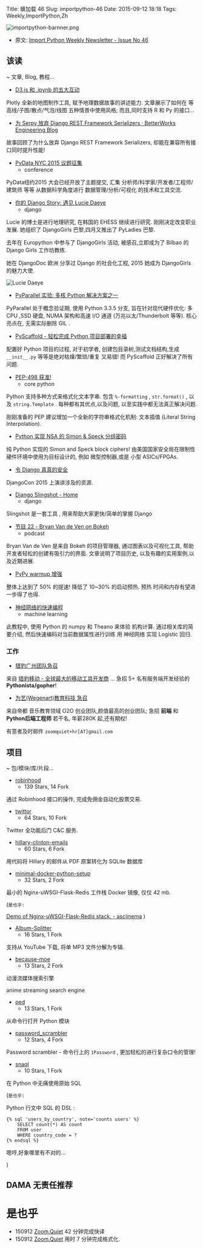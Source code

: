 Title: 蠎加载 46
Slug: importpython-46
Date: 2015-09-12 18:18
Tags: Weekly,ImportPython,Zh

![importpython-barnner.png](http://zoomq.qiniudn.com/ZQCollection/snap/importpython-barnner.png?imageView2/2/h/210)


- 原文: [Import Python Weekly Newsletter - Issue No 46](http://importpython.com/newsletter/no/46/)


## 该读
~ 文章, Blog, 教程...


- [D3.js 和 .ipynb 的五大互动](http://blog.plot.ly/post/128662310992/analyze-data-five-ways-you-can-make-interactive)


Plotly 全新的地图制作工具,
赋予地理数据故事的讲述能力.
文章展示了如何在 等高线/子图/散点/气泡/线图 五种情景中使用风格;
而且,同时支持 R 和 Py 的接口...


- [为 Serpy 放弃 Django REST Framework Serializers  · BetterWorks Engineering Blog](https://engineering.betterworks.com/2015/09/04/ditching-django-rest-framework-serializers-for-serpy/)

故事回顾了为什么放弃 Django REST Framework Serializers,
却能在兼容所有接口同时提升性能!

- [PyData NYC 2015 议题征集](http://nyc2015.pydata.org/cfp/)
    + conference

PyData纽约2015 大会已经开放了主题提交,
汇集 分析师/科学家/开发者/工程师/建筑师 等等
从数据科学角度进行 数据管理/分析/可视化 的技术和工具交流.


- [你的 Django Story: 遇见 Lucie Daeye](http://blog.djangogirls.org/post/128559723068)
    + django

Lucie 的博士是进行地理研究,
在韩国的 EHESS 继续进行研究.
刚刚决定改变职业发展.
她组织了  DjangoGirls 巴黎,四月又推出了 PyLadies 巴黎.

去年在 Europython 中参与了 DjangoGirls 活动,
被感召,立即成为了 Bilbao 的 Django Girls 工作坊教练.

她在 DjangoDoc 欧洲 分享过 Django 的社会化工程, 
2015 她成为 DjangoGirls 的魅力大使.

![Lucie Daeye](http://36.media.tumblr.com/4552acfca8c5d1302a602509a6dad230/tumblr_inline_nrfk9ksKZl1sescfp_500.png)


- [PyParallel 实验: 多核 Python 解决方案之一](https://github.com/pyparallel/pyparallel)

PyParallel 处于概念验证期,
使用 Python 3.3.5 分支,
旨在针对现代硬件优化:
多 CPU ,SSD 硬盘, NUMA 架构和高速 I/O 通道
(万兆以太/Thunderbolt 等等).
核心亮点在, 无需实际删除 GIL .


- [PyScaffold - 轻松完成 Python 项目部署的幸福](http://peter-hoffmann.com/2015/pyscaffold-easy-setup-of-a-python-project-with-a-bliss.html)

配置好 Python 项目的过程,
对于初学者, 创建包目录树,测试文档结构,生成 `__init__.py`
等等是绝对枯燥/繁琐/重复 又易错!
而 PyScaffold 正好解决了所有问题.

- [PEP-498 获准!](https://www.python.org/dev/peps/pep-0498/)
    + core python

Python 支持多种方式来格式化文本字串.
包含
`%-formatting` , `str.format()` , 以及 `string.Template` . 
每种都有其优点,以及问题,
以至实践中都无法真正解决问题.

刚刚准备的 PEP 建议增加一个全新的字符串格式化机制:
文本插值 (Literal String Interpolation).

- [Python 实现 NSA 的 Simon & Speck 分组密码](http://git.io/vZWZi)

纯 Python 实现的
Simon and Speck block ciphers!
由美国国家安全局在限制性硬件环境中使用为目标设计的,
例如 微型控制器,或是 小型 ASICs/FPGAs.


- [令 Django 真真的安全](http://nerd.kelseyinnis.com/blog/2015/09/08/making-django-really-really-ridiculously-secure/)

DjangoCon 2015 上演讲涉及的资源.


- [Django Slingshot - Home](http://www.djangoslingshot.com/)
    + django

Slingshot 是一套工具 ,
用来帮助大家更快/简单的掌握 Django


- [节目 22 - Bryan Van de Ven on Bokeh](http://podcastinit.podbean.com/e/episode-22-bryan-van-de-ven-on-bokeh/)
    + podcast

Bryan Van de Ven 
是来自 Bokeh 的项目管理器,
通过图表以及可视化工具,
帮助开发者轻松的创建有吸引力的界面.
文章说明了项目历史,
以及有趣的实用案例,以及近期进展.


- [PyPy warmup 增强](http://feedproxy.google.com/~r/PyPyStatusBlog/~3/Gb67J00bbNM/pypy-warmup-improvements.html)

整体上达到了 50% 的提速!
降低了 10~30% 的启动预热.
预热 时间和内存有望进一步得了也得.


- [神经网络的快速编程](http://andrew.gibiansky.com/blog/machine-learning/coding-intro-to-nns/)
    + machine learning

此教程中, 使用 Python 的 numpy 和 Theano
来体验 机构计算.
通过相关库的简要介绍,
然后快速编码对当前数据属性进行训练
用 神经网络 实现  Logistic 回归.



### 工作

- [猎豹广州团队急召](https://github.com/cheetahmobile/CMBM/wiki/BmGzHr)

来自 [猎豹移动 - 全球最大的移动工具开发商](http://www.cmcm.com/zh-cn/cm-backup/) ...
急招 5+ 名有服务端开发经验的 **Pythonista/gopher**!


- [为艺(Wegenart)教育科技 急召](https://github.com/ZoomQuiet/zoomquiet/wiki/Hr4Wegenart)

来自帝都 音乐教育领域 O2O 创业团队,颜值最高的创业团队;
急招 **前端** 和 **Python后端工程师** 若干名, 年薪280K 起,还有期权!

有意者及时邮件 `zoomquiet+hr[AT]gmail.com`


## 项目
~ 包/模块/库/片段...

- [robinhood](https://github.com/benkroop/robinhood)
    - 139 Stars, 14 Fork

通过 Robinhood 接口的操作,
完成免佣金自动化股票交易.

- [twittor](https://github.com/PaulSec/twittor)
    - 64 Stars, 10 Fork

Twitter 全功能后门 C&C 服务.

- [hillary-clinton-emails](https://github.com/benhamner/hillary-clinton-emails)
    - 60 Stars, 6 Fork

用代码将
Hillary 的邮件从 PDF 原案转化为 SQLite 数据库


- [minimal-docker-python-setup](https://github.com/OrangeTux/minimal-docker-python-setup)
    - 32 Stars, 2 Fork

最小的 Nginx-uWSGI-Flask-Redis 
工作桟 Docker 镜像,
仅仅 42 mb.


(`是也乎:`

[Demo of Nginx-uWSGI-Flask-Redis stack. - asciinema](https://asciinema.org/a/26061)
)

- [Album-Splitter](https://github.com/crisbal/Album-Splitter)
    - 16 Stars, 1 Fork

支持从 YouTube 下载,
将单 MP3 文件分解为专辑.


- [because-moe](https://github.com/mczub/because-moe)
    - 13 Stars, 2 Fork

动漫流媒体搜索引擎

anime streaming search engine

- [ped](https://github.com/sloria/ped)
    - 13 Stars, 1 Fork

从命令行打开 Python 模块

- [password_scrambler](https://github.com/hasherezade/password_scrambler)
    - 12 Stars, 4 Fork

Password scrambler - 
命令行上的 `1Password` ,
更加轻松的进行复杂口令的管理!

- [snaql](https://github.com/semirook/snaql)
    - 10 Stars, 1 Fork

在 Python 中无痛使用原始 SQL


(`是也乎:`

Python 行文中 SQL 的 DSL :

    {% sql 'users_by_country', note='counts users' %}
        SELECT count(*) AS count
        FROM user
        WHERE country_code = ?
    {% endsql %}


嗯哼,好象哪里有不对的...

)

## DAMA 无责任推荐

# 是也乎

- 150912 [Zoom.Quiet](http://zoomquiet.io) 42 分钟完成快译
- 150912 [Zoom.Quiet](http://zoomquiet.io) 用时 7 分钟完成格式化.
